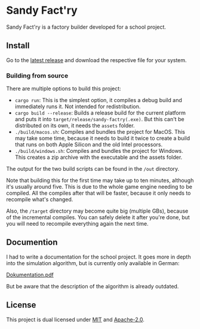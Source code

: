# Sandy Fact'ry

Sandy Fact'ry is a factory builder developed for a school project.

## Install

Go to the [latest release](https://github.com/TheBlckbird/sandy-factry/releases/latest) and download the respective file for your system.

### Building from source

There are multiple options to build this project:

-   `cargo run`: This is the simplest option, it compiles a debug build and immediately runs it. Not intended for redistribution.
-   `cargo build --release`: Builds a release build for the current platform and puts it into `target/release/sandy-factry(.exe)`. But this can't be distributed on its own, it needs the `assets` folder.
-   `./build/macos.sh`: Compiles and bundles the project for MacOS. This may take some time, because it needs to build it twice to create a build that runs on both Apple Silicon and the old Intel processors.
-   `./build/windows.sh`: Compiles and bundles the project for Windows. This creates a zip archive with the executable and the assets folder.

The output for the two build scripts can be found in the `/out` directory.

Note that building this for the first time may take up to ten minutes, although it's usually around five. This is due to the whole game engine needing to be compiled. All the compiles after that will be faster, because it only needs to recompile what's changed.

Also, the `/target` directory may become quite big (multiple GBs), because of the incremental compiles. You can safely delete it after you're done, but you will need to recompile everything again the next time.

## Documention

I had to write a documentation for the school project. It goes more in depth into the simulation algorithm, but is currently only available in German:

[Dokumentation.pdf](https://github.com/user-attachments/files/20745087/Dokumentation.pdf)

But be aware that the description of the algorithm is already outdated.

## License

This project is dual licensed under [MIT](/LICENSE-MIT) and [Apache-2.0](/LICENSE-APACHE).
